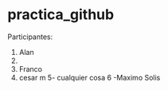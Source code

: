 # practica_github

Participantes:

1. Alan
2.
3. Franco
4. cesar m
5- cualquier cosa
6 -Maximo Solis